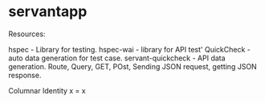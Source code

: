 # servantapp

Resources:
<!-- https://docs.servant.dev/en/stable/cookbook/testing/Testing.html
https://hspec.github.io/ -->


<!-- QUERY PARAM request can run even if we don't pass parameters -->
<!--  :<|> "joe" :> QueryParam "name" Text :> Get '[JSON] Text -->

<!-- ROUTE PARAM request have to pass parameters otherwise 404 error -->
<!--  :<|> "foe" :> Capture "name" Text :> Get '[JSON] Text 
<!-- type MyApi = "books" :> QueryParam "author" Text :> Get '[JSON] [Book] --> 

<!-- CURL request POST RESP -->
<!-- curl -iv http://localhost:8081/respjoe/ -H 'Content-Type: application/json' -d '{"name":"jyoti"}' -->



hspec - Library for testing.
hspec-wai - library for API test'
QuickCheck - auto data generation for test case.
servant-quickcheck - API data generation.
Route, Query, GET, POst, Sending JSON request, getting JSON response.

Columnar Identity x = x







